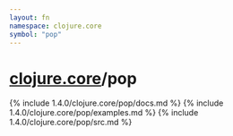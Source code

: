 ```yaml
---
layout: fn
namespace: clojure.core
symbol: "pop"
---
```


# [clojure.core](../)/pop

{% include 1.4.0/clojure.core/pop/docs.md %}
{% include 1.4.0/clojure.core/pop/examples.md %}
{% include 1.4.0/clojure.core/pop/src.md %}

